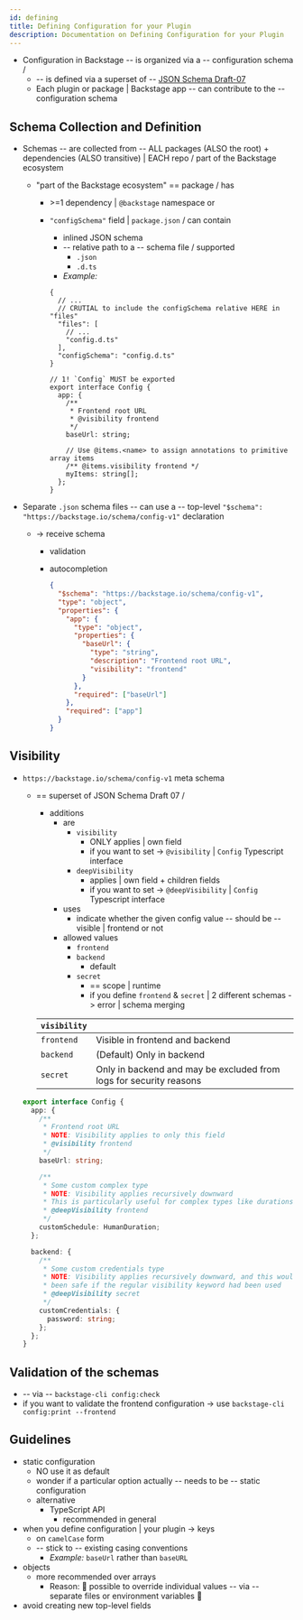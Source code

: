 ```yaml
---
id: defining
title: Defining Configuration for your Plugin
description: Documentation on Defining Configuration for your Plugin
---
```


* Configuration in Backstage -- is organized via a -- configuration schema /
  * -- is defined via a superset of -- [JSON Schema Draft-07](https://json-schema.org/specification-links.html#draft-7)
  * Each plugin or package | Backstage app -- can contribute to the -- configuration schema

## Schema Collection and Definition

* Schemas -- are collected from -- ALL packages (ALSO the root) + dependencies (ALSO transitive) | EACH repo /
part of the Backstage ecosystem
  * "part of the Backstage ecosystem" == package / has
    * \>=1 dependency | `@backstage` namespace or
    * `"configSchema"` field | `package.json` / can contain
      * inlined JSON schema
      * -- relative path to a -- schema file / supported
        * `.json`
        * `.d.ts`
      * _Example:_ 
      ```jsonc title="package.json"
      {
        // ...
        // CRUTIAL to include the configSchema relative HERE in "files"
        "files": [
          // ...
          "config.d.ts"
        ],
        "configSchema": "config.d.ts"
      }
      ```

      ```ts, name="config.d.ts"
      // 1! `Config` MUST be exported
      export interface Config {
        app: {
          /**
           * Frontend root URL
           * @visibility frontend
           */
          baseUrl: string;
      
          // Use @items.<name> to assign annotations to primitive array items
          /** @items.visibility frontend */
          myItems: string[];
        };
      }
      ```

* Separate `.json` schema files -- can use a -- top-level `"$schema": "https://backstage.io/schema/config-v1"` declaration 
  * -> receive schema
    * validation
    * autocompletion

      ```json
      {
        "$schema": "https://backstage.io/schema/config-v1",
        "type": "object",
        "properties": {
          "app": {
            "type": "object",
            "properties": {
              "baseUrl": {
                "type": "string",
                "description": "Frontend root URL",
                "visibility": "frontend"
              }
            },
            "required": ["baseUrl"]
          },
          "required": ["app"]
        }
      }
      ```

## Visibility

* `https://backstage.io/schema/config-v1` meta schema
  * == superset of JSON Schema Draft 07 / 
    * additions
      * are
        * `visibility`
          * ONLY applies | own field 
          * if you want to set -> `@visibility` | `Config` Typescript interface
        * `deepVisibility`
          * applies | own field + children fields
          * if you want to set -> `@deepVisibility` | `Config` Typescript interface
      * uses
        * indicate whether the given config value -- should be -- visible | frontend or not
      * allowed values
        * `frontend`
        * `backend`
          * default
        * `secret`
          * == scope | runtime
          * if you define `frontend` & `secret` | 2 different schemas -> error | schema merging

    
    | `visibility` |                                                                    |
    | ------------ | ------------------------------------------------------------------ |
    | `frontend`   | Visible in frontend and backend                                    |
    | `backend`    | (Default) Only in backend                                          |
    | `secret`     | Only in backend and may be excluded from logs for security reasons |
    

  ```ts
  export interface Config {
    app: {
      /**
       * Frontend root URL
       * NOTE: Visibility applies to only this field
       * @visibility frontend
       */
      baseUrl: string;
  
      /**
       * Some custom complex type
       * NOTE: Visibility applies recursively downward
       * This is particularly useful for complex types like durations
       * @deepVisibility frontend
       */
      customSchedule: HumanDuration;
    };
  
    backend: {
      /**
       * Some custom credentials type
       * NOTE: Visibility applies recursively downward, and this would NOT have
       * been safe if the regular visibility keyword had been used
       * @deepVisibility secret
       */
      customCredentials: {
        password: string;
      };
    };
  }
  ```

## Validation of the schemas

* -- via -- `backstage-cli config:check`
* if you want to validate the frontend configuration -> use
`backstage-cli config:print --frontend`

## Guidelines

* static configuration
  * NO use it as default
  * wonder if a particular option actually -- needs to be -- static configuration
  * alternative
    * TypeScript API
      * recommended in general
* when you define configuration | your plugin -> keys
  * on `camelCase` form
  * -- stick to -- existing casing conventions
    * _Example:_ `baseUrl` rather than `baseURL`
* objects
  * more recommended over arrays
    * Reason: 🧠 possible to override individual values -- via -- separate files or environment variables 🧠
* avoid creating new top-level fields
